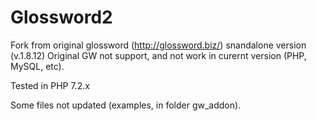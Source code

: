 # Glossword2
Fork from original glossword (http://glossword.biz/) snandalone version (v.1.8.12) 
Original GW not support, and not work in curernt version (PHP, MySQL, etc).

Tested in PHP 7.2.x

Some files not updated (examples, in folder gw_addon).
